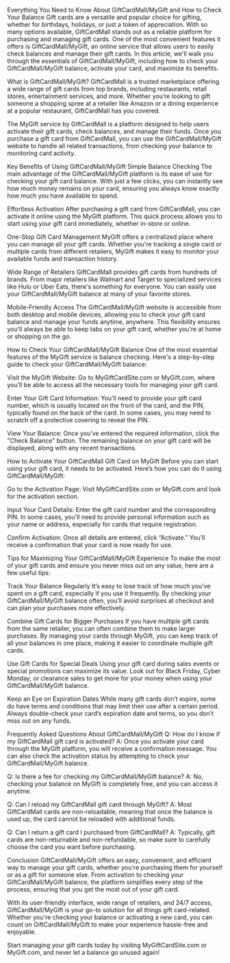 Everything You Need to Know About GiftCardMall/MyGift and How to Check Your Balance
Gift cards are a versatile and popular choice for gifting, whether for birthdays, holidays, or just a token of appreciation. With so many options available, GiftCardMall stands out as a reliable platform for purchasing and managing gift cards. One of the most convenient features it offers is GiftCardMall/MyGift, an online service that allows users to easily check balances and manage their gift cards. In this article, we'll walk you through the essentials of GiftCardMall/MyGift, including how to check your GiftCardMall/MyGift balance, activate your card, and maximize its benefits.

What is GiftCardMall/MyGift?
GiftCardMall is a trusted marketplace offering a wide range of gift cards from top brands, including restaurants, retail stores, entertainment services, and more. Whether you’re looking to gift someone a shopping spree at a retailer like Amazon or a dining experience at a popular restaurant, GiftCardMall has you covered.

The MyGift service by GiftCardMall is a platform designed to help users activate their gift cards, check balances, and manage their funds. Once you purchase a gift card from GiftCardMall, you can use the GiftCardMall/MyGift website to handle all related transactions, from checking your balance to monitoring card activity.

Key Benefits of Using GiftCardMall/MyGift
Simple Balance Checking
The main advantage of the GiftCardMall/MyGift platform is its ease of use for checking your gift card balance. With just a few clicks, you can instantly see how much money remains on your card, ensuring you always know exactly how much you have available to spend.

Effortless Activation
After purchasing a gift card from GiftCardMall, you can activate it online using the MyGift platform. This quick process allows you to start using your gift card immediately, whether in-store or online.

One-Stop Gift Card Management
MyGift offers a centralized place where you can manage all your gift cards. Whether you're tracking a single card or multiple cards from different retailers, MyGift makes it easy to monitor your available funds and transaction history.

Wide Range of Retailers
GiftCardMall provides gift cards from hundreds of brands. From major retailers like Walmart and Target to specialized services like Hulu or Uber Eats, there's something for everyone. You can easily use your GiftCardMall/MyGift balance at many of your favorite stores.

Mobile-Friendly Access
The GiftCardMall/MyGift website is accessible from both desktop and mobile devices, allowing you to check your gift card balance and manage your funds anytime, anywhere. This flexibility ensures you’ll always be able to keep tabs on your gift card, whether you’re at home or shopping on the go.

How to Check Your GiftCardMall/MyGift Balance
One of the most essential features of the MyGift service is balance checking. Here's a step-by-step guide to check your GiftCardMall/MyGift balance:

Visit the MyGift Website:
Go to MyGiftCardSite.com or MyGift.com, where you’ll be able to access all the necessary tools for managing your gift card.

Enter Your Gift Card Information:
You’ll need to provide your gift card number, which is usually located on the front of the card, and the PIN, typically found on the back of the card. In some cases, you may need to scratch off a protective covering to reveal the PIN.

View Your Balance:
Once you’ve entered the required information, click the "Check Balance" button. The remaining balance on your gift card will be displayed, along with any recent transactions.

How to Activate Your GiftCardMall Gift Card on MyGift
Before you can start using your gift card, it needs to be activated. Here’s how you can do it using GiftCardMall/MyGift:

Go to the Activation Page:
Visit MyGiftCardSite.com or MyGift.com and look for the activation section.

Input Your Card Details:
Enter the gift card number and the corresponding PIN. In some cases, you'll need to provide personal information such as your name or address, especially for cards that require registration.

Confirm Activation:
Once all details are entered, click “Activate.” You’ll receive a confirmation that your card is now ready for use.

Tips for Maximizing Your GiftCardMall/MyGift Experience
To make the most of your gift cards and ensure you never miss out on any value, here are a few useful tips:

Track Your Balance Regularly
It’s easy to lose track of how much you’ve spent on a gift card, especially if you use it frequently. By checking your GiftCardMall/MyGift balance often, you’ll avoid surprises at checkout and can plan your purchases more effectively.

Combine Gift Cards for Bigger Purchases
If you have multiple gift cards from the same retailer, you can often combine them to make larger purchases. By managing your cards through MyGift, you can keep track of all your balances in one place, making it easier to coordinate multiple gift cards.

Use Gift Cards for Special Deals
Using your gift card during sales events or special promotions can maximize its value. Look out for Black Friday, Cyber Monday, or clearance sales to get more for your money when using your GiftCardMall/MyGift balance.

Keep an Eye on Expiration Dates
While many gift cards don’t expire, some do have terms and conditions that may limit their use after a certain period. Always double-check your card’s expiration date and terms, so you don’t miss out on any funds.

Frequently Asked Questions About GiftCardMall/MyGift
Q: How do I know if my GiftCardMall gift card is activated?
A: Once you activate your card through the MyGift platform, you will receive a confirmation message. You can also check the activation status by attempting to check your GiftCardMall/MyGift balance.

Q: Is there a fee for checking my GiftCardMall/MyGift balance?
A: No, checking your balance on MyGift is completely free, and you can access it anytime.

Q: Can I reload my GiftCardMall gift card through MyGift?
A: Most GiftCardMall cards are non-reloadable, meaning that once the balance is used up, the card cannot be reloaded with additional funds.

Q: Can I return a gift card I purchased from GiftCardMall?
A: Typically, gift cards are non-returnable and non-refundable, so make sure to carefully choose the card you want before purchasing.

Conclusion
GiftCardMall/MyGift offers an easy, convenient, and efficient way to manage your gift cards, whether you're purchasing them for yourself or as a gift for someone else. From activation to checking your GiftCardMall/MyGift balance, the platform simplifies every step of the process, ensuring that you get the most out of your gift card.

With its user-friendly interface, wide range of retailers, and 24/7 access, GiftCardMall/MyGift is your go-to solution for all things gift card-related. Whether you're checking your balance or activating a new card, you can count on GiftCardMall/MyGift to make your experience hassle-free and enjoyable.

Start managing your gift cards today by visiting MyGiftCardSite.com or MyGift.com, and never let a balance go unused again!
